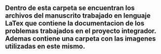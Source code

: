 ## Dentro de esta carpeta se encuentran los archivos del manuscrito trabajado en lenguaje LaTex que contiene la documentacion de los problemas trabajados en el proyecto integrador. Ademas contiene una carpeta con las imagenes utilizadas en este mismo.